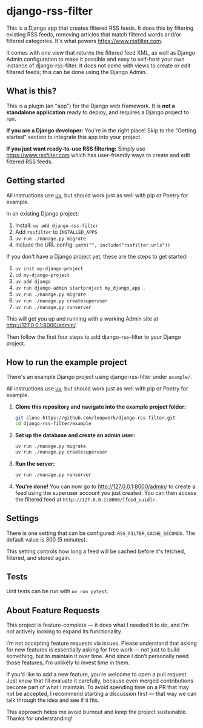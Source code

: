 # django-rss-filter

This is a Django app that creates filtered RSS feeds. It does this by filtering existing RSS feeds, removing articles that match filtered words and/or filtered categories. It's what powers https://www.rssfilter.com.

It comes with one view that returns the filtered feed XML, as well as Django Admin configuration to make it possible and easy to self-host your own instance of django-rss-filter. It does not come with views to create or edit filtered feeds; this can be done using the Django Admin.

## What is this?

This is a plugin (an "app") for the Django web framework. It is **not a standalone application** ready to deploy, and requires a Django project to run.

**If you are a Django developer:** You're in the right place! Skip to the "Getting started" section to integrate this app into your project.

**If you just want ready-to-use RSS filtering:** Simply use https://www.rssfilter.com which has user-friendly ways to create and edit filtered RSS feeds.

## Getting started

All instructions use [uv](https://docs.astral.sh/uv/), but should work just as well with pip or Poetry for example.

In an existing Django project:

1. Install: `uv add django-rss-filter`
2. Add `rssfilter` to `INSTALLED_APPS`
3. `uv run ./manage.py migrate`
4. Include the URL config: `path("", include("rssfilter.urls"))`

If you don't have a Django project yet, these are the steps to get started:

1. `uv init my-django-project`
2. `cd my-django-project`
3. `uv add django`
4. `uv run django-admin startproject my_django_app .`
5. `uv run ./manage.py migrate`
6. `uv run ./manage.py createsuperuser`
7. `uv run ./manage.py runserver`

This will get you up and running with a working Admin site at http://127.0.0.1:8000/admin/.

Then follow the first four steps to add django-rss-filter to your Django project.

## How to run the example project

There's an example Django project using django-rss-filter under `example/`.

All instructions use [uv](https://docs.astral.sh/uv/), but should work just as well with pip or Poetry for example.

1.  **Clone this repository and navigate into the example project folder:**
    ```sh
    git clone https://github.com/loopwerk/django-rss-filter.git
    cd django-rss-filter/example
    ```

2.  **Set up the database and create an admin user:**
    ```sh
    uv run ./manage.py migrate
    uv run ./manage.py createsuperuser
    ```

3.  **Run the server:**
    ```sh
    uv run ./manage.py runserver
    ```

4.  **You're done!** You can now go to http://127.0.0.1:8000/admin/ to create a feed using the superuser account you just created. You can then access the filtered feed at `http://127.0.0.1:8000/[feed_uuid]/`.

## Settings

There is one setting that can be configured: `RSS_FILTER_CACHE_SECONDS`. The default value is 300 (5 minutes).

This setting controls how long a feed will be cached before it's fetched, filtered, and stored again.

## Tests

Unit tests can be run with `uv run pytest`.

## About Feature Requests

This project is feature-complete — it does what I needed it to do, and I’m not actively looking to expand its functionality.

I’m not accepting feature requests via issues. Please understand that asking for new features is essentially asking for free work — not just to build something, but to maintain it over time. And since I don’t personally need those features, I’m unlikely to invest time in them.

If you’d like to add a new feature, you’re welcome to open a pull request. Just know that I’ll evaluate it carefully, because even merged contributions become part of what I maintain. To avoid spending time on a PR that may not be accepted, I recommend starting a discussion first — that way we can talk through the idea and see if it fits.

This approach helps me avoid burnout and keep the project sustainable. Thanks for understanding!
